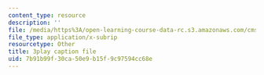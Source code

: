 ```yaml
---
content_type: resource
description: ''
file: /media/https%3A/open-learning-course-data-rc.s3.amazonaws.com/cms-608-game-design-spring-2014/7b91b99f30ca50e9b15f9c97594cc68e_1506657.vtt
file_type: application/x-subrip
resourcetype: Other
title: 3play caption file
uid: 7b91b99f-30ca-50e9-b15f-9c97594cc68e
---
```

